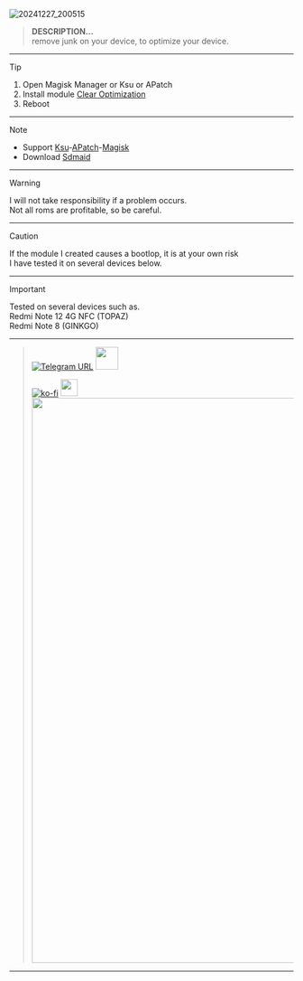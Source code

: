 ![20241227_200515](https://github.com/user-attachments/assets/1d5ec293-7113-4bed-a6b1-8154a443cf96)

> **DESCRIPTION...**    
> remove junk on your device, to optimize your device.
<hr/>

> [!TIP]
> 1. Open Magisk Manager or Ksu or APatch
> 2. Install module [Clear Optimization](https://t.me/modulkuntul)
> 3. Reboot
<hr/>

> [!NOTE]
> - Support [Ksu](https://github.com/tiann/KernelSU/releases)-[APatch](https://github.com/bmax121/APatch/releases/tag/10763)-[Magisk](https://github.com/topjohnwu/Magisk/releases/tag/v28.0)
> - Download [Sdmaid](https://play.google.com/store/apps/details?id=eu.thedarken.sdm)
<hr/>

> [!WARNING]
> I will not take responsibility if a problem occurs.     
> Not all roms are profitable, so be careful.
<hr/>

> [!CAUTION]
> If the module I created causes a bootlop, it is at your own risk    
> I have tested it on several devices below.
<hr/>

> [!IMPORTANT]
> Tested on several devices such as.     
> Redmi Note 12 4G NFC (TOPAZ)     
> Redmi Note 8 (GINKGO)     
<hr/>

> [![Telegram URL](https://img.shields.io/badge/Telegram-Join-2CA5E?style=social&logo=telegram)](https://t.me/modulkuntul)
> <img src="https://github.com/Anmol-Baranwal/Cool-GIFs-For-GitHub/assets/74038190/34376b0e-4ae2-4278-9d3d-82e8016a87d6" width="40">&nbsp;
>   
> [![ko-fi](https://www.ko-fi.com/img/githubbutton_sm.svg)](https://ko-fi.com/illumi666)
> <img src="https://raw.githubusercontent.com/innng/innng/master/assets/kyubey.gif" height="30" />
> <img src="https://user-images.githubusercontent.com/74038190/212284100-561aa473-3905-4a80-b561-0d28506553ee.gif" width="1000">
<hr/>